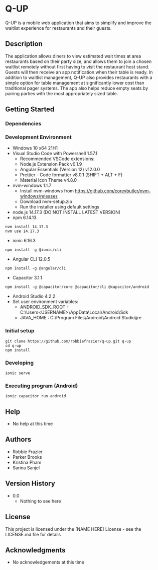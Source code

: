 # Q-UP

Q-UP is a mobile web application that aims to simplify and improve the waitlist
experience for restaurants and their guests.

## Description

The application allows diners to view estimated wait times at area restaurants
based on their party size, and allows them to join a chosen waitlist remotely
without first having to visit the restaurant host stand. Guests will then
receive an app notification when their table is ready. In addition to waitlist
management, Q-UP also provides restaurants with a simple option for table
management at significantly lower cost than traditional pager systems. The app
also helps reduce empty seats by pairing parties with the most appropriately
sized table.

## Getting Started

### Dependencies

### Development Environment

* Windows 10 x64 21H1
* Visual Studio Code with Powershell 1.57.1
    * Recommended VSCode extensions:
    * Node.js Extension Pack v0.1.9
    * Angular Essentials (Version 12) v12.0.0
    * Prettier - Code formatter v8.0.1 (SHIFT + ALT + F)
    * Material Icon Theme v4.8.0
* nvm-windows 1.1.7
    * Install nvm-windows from https://github.com/coreybutler/nvm-windows/releases
    * Download nvm-setup.zip
    * Run the installer using default settings
* node.js 14.17.3 (DO NOT INSTALL LATEST VERSION)
* npm 6.14.13
```
nvm install 14.17.3
nvm use 14.17.3
```
* ionic 6.16.3
```
npm install -g @ionic/cli
```
* Angular CLI 12.0.5
```
npm install -g @angular/cli
```
* Capacitor 3.1.1
```
npm install -g @capacitor/core @capacitor/cli @capacitor/android
```
* Android Studio 4.2.2
* Set user environment variables:
    * ANDROID_SDK_ROOT  : C:\Users\<USERNAME>\AppData\Local\Android\Sdk
    * JAVA_HOME         : C:\Program Files\Android\Android Studio\jre

### Initial setup
```
git clone https://github.com/robbiefrazier/q-up.git q-up
cd q-up
npm install
```

### Developing
```
ionic serve
```

### Executing program (Android)
```
ionic capacitor run android
```

## Help

* No help at this time

## Authors

* Robbie Frazier
* Parker Brooks
* Kristina Pham
* Sarina Sanjel

## Version History

* 0.0
    * Nothing to see here

## License

This project is licensed under the [NAME HERE] License - see the LICENSE.md file for details

## Acknowledgments

* No acknowledgements at this time
